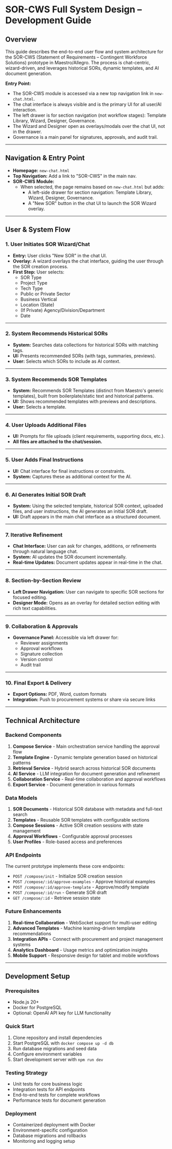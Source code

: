 # SOR-CWS Full System Design – Development Guide

## Overview

This guide describes the end-to-end user flow and system architecture for the SOR-CWS (Statement of Requirements – Contingent Workforce Solutions) prototype in Maestro/Allegro. The process is chat-centric, wizard-driven, and leverages historical SORs, dynamic templates, and AI document generation.

**Entry Point:**
- The SOR-CWS module is accessed via a new top navigation link in `new-chat.html`.
- The chat interface is always visible and is the primary UI for all user/AI interaction.
- The left drawer is for section navigation (not workflow stages): Template Library, Wizard, Designer, Governance.
- The Wizard and Designer open as overlays/modals over the chat UI, not in the drawer.
- Governance is a main panel for signatures, approvals, and audit trail.

---

## Navigation & Entry Point

- **Homepage:** `new-chat.html`
- **Top Navigation:** Add a link to "SOR-CWS" in the main nav.
- **SOR-CWS Module:**
  - When selected, the page remains based on `new-chat.html` but adds:
    - A left-side drawer for section navigation: Template Library, Wizard, Designer, Governance.
    - A "New SOR" button in the chat UI to launch the SOR Wizard overlay.

---

## User & System Flow

### 1. User Initiates SOR Wizard/Chat

- **Entry:** User clicks "New SOR" in the chat UI.
- **Overlay:** A wizard overlays the chat interface, guiding the user through the SOR creation process.
- **First Step:** User selects:
  - SOR Type
  - Project Type
  - Tech Type
  - Public or Private Sector
  - Business Vertical
  - Location (State)
  - (If Private) Agency/Division/Department
  - Date

---

### 2. System Recommends Historical SORs

- **System:** Searches data collections for historical SORs with matching tags.
- **UI:** Presents recommended SORs (with tags, summaries, previews).
- **User:** Selects which SORs to include as AI context.

---

### 3. System Recommends SOR Templates

- **System:** Recommends SOR Templates (distinct from Maestro's generic templates), built from boilerplate/static text and historical patterns.
- **UI:** Shows recommended templates with previews and descriptions.
- **User:** Selects a template.

---

### 4. User Uploads Additional Files

- **UI:** Prompts for file uploads (client requirements, supporting docs, etc.).
- **All files are attached to the chat/session.**

---

### 5. User Adds Final Instructions

- **UI:** Chat interface for final instructions or constraints.
- **System:** Captures these as additional context for the AI.

---

### 6. AI Generates Initial SOR Draft

- **System:** Using the selected template, historical SOR context, uploaded files, and user instructions, the AI generates an initial SOR draft.
- **UI:** Draft appears in the main chat interface as a structured document.

---

### 7. Iterative Refinement

- **Chat Interface:** User can ask for changes, additions, or refinements through natural language chat.
- **System:** AI updates the SOR document incrementally.
- **Real-time Updates:** Document updates appear in real-time in the chat.

---

### 8. Section-by-Section Review

- **Left Drawer Navigation:** User can navigate to specific SOR sections for focused editing.
- **Designer Mode:** Opens as an overlay for detailed section editing with rich text capabilities.

---

### 9. Collaboration & Approvals

- **Governance Panel:** Accessible via left drawer for:
  - Reviewer assignments
  - Approval workflows
  - Signature collection
  - Version control
  - Audit trail

---

### 10. Final Export & Delivery

- **Export Options:** PDF, Word, custom formats
- **Integration:** Push to procurement systems or share via secure links

---

## Technical Architecture

### Backend Components

1. **Compose Service** - Main orchestration service handling the approval flow
2. **Template Engine** - Dynamic template generation based on historical patterns
3. **Retrieval Service** - Hybrid search across historical SOR documents
4. **AI Service** - LLM integration for document generation and refinement
5. **Collaboration Service** - Real-time collaboration and approval workflows
6. **Export Service** - Document generation in various formats

### Data Models

1. **SOR Documents** - Historical SOR database with metadata and full-text search
2. **Templates** - Reusable SOR templates with configurable sections
3. **Compose Sessions** - Active SOR creation sessions with state management
4. **Approval Workflows** - Configurable approval processes
5. **User Profiles** - Role-based access and preferences

### API Endpoints

The current prototype implements these core endpoints:
- `POST /compose/init` - Initialize SOR creation session
- `POST /compose/:id/approve-examples` - Approve historical examples
- `POST /compose/:id/approve-template` - Approve/modify template
- `POST /compose/:id/run` - Generate SOR draft
- `GET /compose/:id` - Retrieve session state

### Future Enhancements

1. **Real-time Collaboration** - WebSocket support for multi-user editing
2. **Advanced Templates** - Machine learning-driven template recommendations
3. **Integration APIs** - Connect with procurement and project management systems
4. **Analytics Dashboard** - Usage metrics and optimization insights
5. **Mobile Support** - Responsive design for tablet and mobile workflows

---

## Development Setup

### Prerequisites
- Node.js 20+
- Docker for PostgreSQL
- Optional: OpenAI API key for LLM functionality

### Quick Start
1. Clone repository and install dependencies
2. Start PostgreSQL with `docker compose up -d db`
3. Run database migrations and seed data
4. Configure environment variables
5. Start development server with `npm run dev`

### Testing Strategy
- Unit tests for core business logic
- Integration tests for API endpoints
- End-to-end tests for complete workflows
- Performance tests for document generation

### Deployment
- Containerized deployment with Docker
- Environment-specific configuration
- Database migrations and rollbacks
- Monitoring and logging setup